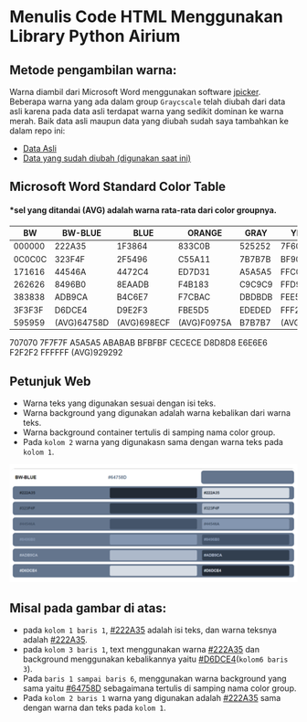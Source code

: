# Menulis Code HTML Menggunakan Library Python Airium

## Metode pengambilan warna:
Warna diambil dari Microsoft Word menggunakan software [jpicker](github.com/stanford-gfx/jpicker). Beberapa warna yang ada dalam group `Graycscale` telah diubah dari data asli karena pada data asli terdapat warna yang sedikit dominan ke warna merah.
Baik data asli maupun data yang diubah sudah saya tambahkan ke dalam repo ini:
- [Data Asli]()
- [Data yang sudah diubah (digunakan saat ini)]()
## Microsoft Word Standard Color Table
#### *sel yang ditandai (AVG) adalah warna rata-rata dari color groupnya.
BW|BW-BLUE|BLUE|ORANGE|GRAY|YELLOW|BLUE2|GREEN
|-|-|-|-|-|-|-|-|
|000000|222A35|1F3864|833C0B|525252|7F6000|1E4E79|375623
|0C0C0C|323F4F|2F5496|C55A11|7B7B7B|BF9000|2E75B5|538135
|171616|44546A|4472C4|ED7D31|A5A5A5|FFC000|5B9BD5|70AD47
|262626|8496B0|8EAADB|F4B183|C9C9C9|FFD965|9CC3E5|A8D08D
|383838|ADB9CA|B4C6E7|F7CBAC|DBDBDB|FEE599|BDD7EE|C5E0B3
|3F3F3F|D6DCE4|D9E2F3|FBE5D5|EDEDED|FFF2CC|DEEBF6|E2EFD9
|595959|(AVG)64758D|(AVG)698ECF|(AVG)F0975A|B7B7B7|(AVG)FFCC32|(AVG)7BACDD|(AVG)8CBE6A
707070
7F7F7F
A5A5A5
ABABAB
BFBFBF
CECECE
D8D8D8
E6E6E6
F2F2F2
FFFFFF
(AVG)929292

## Petunjuk Web
- Warna teks yang digunakan sesuai dengan isi teks.
- Warna background yang digunakan adalah warna kebalikan dari warna teks.
- Warna background container tertulis di samping nama color group.
- Pada `kolom 2` warna yang digunakasn sama dengan warna teks pada `kolom 1`.

![BW-BLUE](BW-BLUE.png "fig1")
## Misal pada gambar di atas:
- pada `kolom 1 baris 1`, [#222A35]() adalah isi teks, dan warna teksnya adalah [#222A35]().
- pada `kolom 3 baris 1`, text menggunakan warna [#222A35]()  dan background menggunakan kebalikannya yaitu [#D6DCE4]()(`kolom6 baris 3`).
- Pada `baris 1 sampai baris 6`, menggunakan warna background yang sama yaitu [#64758D]() sebagaimana tertulis di samping nama color group.
- Pada `kolom 2 baris 1` warna yang digunakan adalah [#222A35]()  sama dengan warna dan teks pada `kolom 1`.

